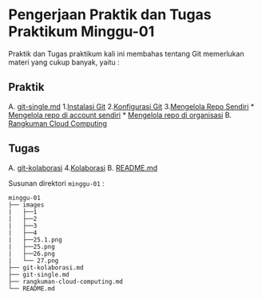 # Pengerjaan Praktik dan Tugas Praktikum Minggu-01
Praktik dan Tugas praktikum kali ini membahas tentang Git memerlukan materi yang cukup banyak, yaitu :
## Praktik
A.  [git-single.md](git-single.md)
    1.[Instalasi Git](git-single.md)
    2.[Konfigurasi Git](git-single.md)
    3.[Mengelola Repo Sendiri](git-single.md)
     * [Mengelola repo di account sendiri](git-single.md)
     * [Mengelola repo di organisasi](git-single.md)
B.  [Rangkuman Cloud Computing](rangkuman-cloud-computing.md)
## Tugas
A.  [git-kolaborasi](git-kolaborasi.md)
    4.[Kolaborasi](git-kolaborasi.md)
 B. [README.md](README.md)


Susunan direktori `minggu-01` :
```
minggu-01
├── images
|   ├──1
|   ├──2
|   ├──3
|   ├──4
|   ├──25.1.png
|   ├──25.png
|   ├──26.png
|   └── 27.png
├── git-kolaborasi.md
├── git-single.md
├── rangkuman-cloud-computing.md
└── README.md
```
